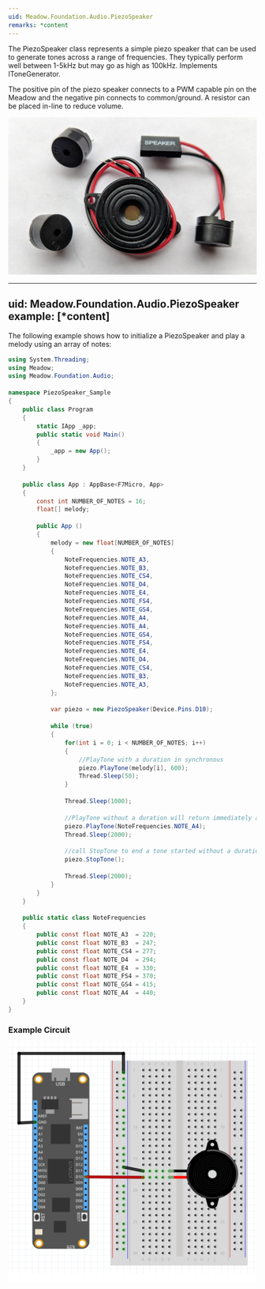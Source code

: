 ```yaml
---
uid: Meadow.Foundation.Audio.PiezoSpeaker
remarks: *content
---
```


The PiezoSpeaker class represents a simple piezo speaker that can be used to generate tones across a range of frequencies. They typically perform well between 1-5kHz but may go as high as 100kHz. Implements IToneGenerator.

The positive pin of the piezo speaker connects to a PWM capable pin on the Meadow and the negative pin connects to common/ground. A resistor can be placed in-line to reduce volume.

![](../../API_Assets/Meadow.Foundation.Audio.PiezoSpeaker/img_PiezoSpeaker.jpg)

---
uid: Meadow.Foundation.Audio.PiezoSpeaker
example: [*content]
---

The following example shows how to initialize a PiezoSpeaker and play a melody using an array of notes:

```csharp
using System.Threading;
using Meadow;
using Meadow.Foundation.Audio;

namespace PiezoSpeaker_Sample
{
    public class Program
    {
        static IApp _app; 
        public static void Main()
        {
            _app = new App();
        }
    }
    
    public class App : AppBase<F7Micro, App>
    {
        const int NUMBER_OF_NOTES = 16;
        float[] melody;

        public App ()
        {
            melody = new float[NUMBER_OF_NOTES] 
            {
                NoteFrequencies.NOTE_A3,
                NoteFrequencies.NOTE_B3,
                NoteFrequencies.NOTE_CS4,
                NoteFrequencies.NOTE_D4,
                NoteFrequencies.NOTE_E4,
                NoteFrequencies.NOTE_FS4,
                NoteFrequencies.NOTE_GS4,
                NoteFrequencies.NOTE_A4,
                NoteFrequencies.NOTE_A4,
                NoteFrequencies.NOTE_GS4,
                NoteFrequencies.NOTE_FS4,
                NoteFrequencies.NOTE_E4,
                NoteFrequencies.NOTE_D4,
                NoteFrequencies.NOTE_CS4,
                NoteFrequencies.NOTE_B3,
                NoteFrequencies.NOTE_A3,
            };

            var piezo = new PiezoSpeaker(Device.Pins.D10);

            while (true)
            {
                for(int i = 0; i < NUMBER_OF_NOTES; i++)
                {
                    //PlayTone with a duration in synchronous
                    piezo.PlayTone(melody[i], 600);
                    Thread.Sleep(50);
                }
                
                Thread.Sleep(1000);

                //PlayTone without a duration will return immediately and play the tone
                piezo.PlayTone(NoteFrequencies.NOTE_A4);
                Thread.Sleep(2000);

                //call StopTone to end a tone started without a duration
                piezo.StopTone();

                Thread.Sleep(2000);
            }
        }
    }

    public static class NoteFrequencies
    {
        public const float NOTE_A3  = 220;
        public const float NOTE_B3  = 247;
        public const float NOTE_CS4 = 277;
        public const float NOTE_D4  = 294;
        public const float NOTE_E4  = 330;
        public const float NOTE_FS4 = 370;
        public const float NOTE_GS4 = 415;
        public const float NOTE_A4  = 440;
    }
}
```

### Example Circuit

![](../../API_Assets/Meadow.Foundation.Audio.PiezoSpeaker/PiezoSpeaker.svg)